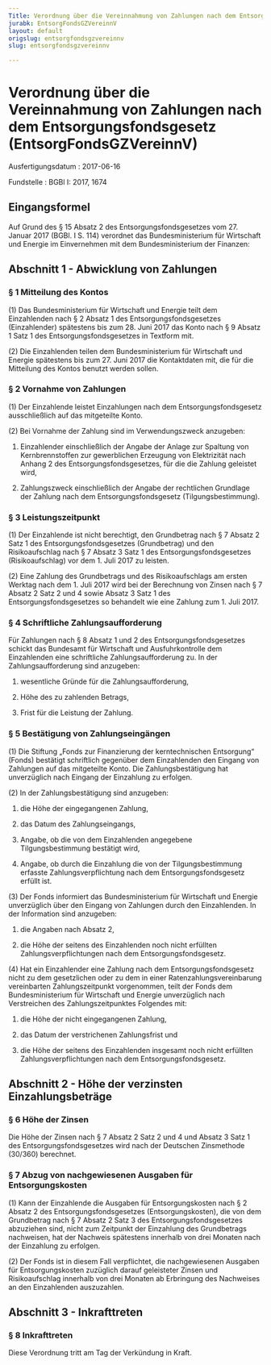 ```yaml
---
Title: Verordnung über die Vereinnahmung von Zahlungen nach dem Entsorgungsfondsgesetz
jurabk: EntsorgFondsGZVereinnV
layout: default
origslug: entsorgfondsgzvereinnv
slug: entsorgfondsgzvereinnv

---
```


# Verordnung über die Vereinnahmung von Zahlungen nach dem Entsorgungsfondsgesetz (EntsorgFondsGZVereinnV)

Ausfertigungsdatum
:   2017-06-16

Fundstelle
:   BGBl I: 2017, 1674


## Eingangsformel

Auf Grund des § 15 Absatz 2 des Entsorgungsfondsgesetzes vom 27.
Januar 2017 (BGBl. I S. 114) verordnet das Bundesministerium für
Wirtschaft und Energie im Einvernehmen mit dem Bundesministerium der
Finanzen:


## Abschnitt 1 - Abwicklung von Zahlungen


### § 1 Mitteilung des Kontos

(1) Das Bundesministerium für Wirtschaft und Energie teilt dem
Einzahlenden nach § 2 Absatz 1 des Entsorgungsfondsgesetzes
(Einzahlender) spätestens bis zum 28. Juni 2017 das Konto nach § 9
Absatz 1 Satz 1 des Entsorgungsfondsgesetzes in Textform mit.

(2) Die Einzahlenden teilen dem Bundesministerium für Wirtschaft und
Energie spätestens bis zum 27. Juni 2017 die Kontaktdaten mit, die für
die Mitteilung des Kontos benutzt werden sollen.


### § 2 Vornahme von Zahlungen

(1) Der Einzahlende leistet Einzahlungen nach dem
Entsorgungsfondsgesetz ausschließlich auf das mitgeteilte Konto.

(2) Bei Vornahme der Zahlung sind im Verwendungszweck anzugeben:

1.  Einzahlender einschließlich der Angabe der Anlage zur Spaltung von
    Kernbrennstoffen zur gewerblichen Erzeugung von Elektrizität nach
    Anhang 2 des Entsorgungsfondsgesetzes, für die die Zahlung geleistet
    wird,


2.  Zahlungszweck einschließlich der Angabe der rechtlichen Grundlage der
    Zahlung nach dem Entsorgungsfondsgesetz (Tilgungsbestimmung).





### § 3 Leistungszeitpunkt

(1) Der Einzahlende ist nicht berechtigt, den Grundbetrag nach § 7
Absatz 2 Satz 1 des Entsorgungsfondsgesetzes (Grundbetrag) und den
Risikoaufschlag nach § 7 Absatz 3 Satz 1 des Entsorgungsfondsgesetzes
(Risikoaufschlag) vor dem 1. Juli 2017 zu leisten.

(2) Eine Zahlung des Grundbetrags und des Risikoaufschlags am ersten
Werktag nach dem 1. Juli 2017 wird bei der Berechnung von Zinsen nach
§ 7 Absatz 2 Satz 2 und 4 sowie Absatz 3 Satz 1 des
Entsorgungsfondsgesetzes so behandelt wie eine Zahlung zum 1. Juli
2017\.


### § 4 Schriftliche Zahlungsaufforderung

Für Zahlungen nach § 8 Absatz 1 und 2 des Entsorgungsfondsgesetzes
schickt das Bundesamt für Wirtschaft und Ausfuhrkontrolle dem
Einzahlenden eine schriftliche Zahlungsaufforderung zu. In der
Zahlungsaufforderung sind anzugeben:

1.  wesentliche Gründe für die Zahlungsaufforderung,


2.  Höhe des zu zahlenden Betrags,


3.  Frist für die Leistung der Zahlung.





### § 5 Bestätigung von Zahlungseingängen

(1) Die Stiftung „Fonds zur Finanzierung der kerntechnischen
Entsorgung“ (Fonds) bestätigt schriftlich gegenüber dem Einzahlenden
den Eingang von Zahlungen auf das mitgeteilte Konto. Die
Zahlungsbestätigung hat unverzüglich nach Eingang der Einzahlung zu
erfolgen.

(2) In der Zahlungsbestätigung sind anzugeben:

1.  die Höhe der eingegangenen Zahlung,


2.  das Datum des Zahlungseingangs,


3.  Angabe, ob die von dem Einzahlenden angegebene Tilgungsbestimmung
    bestätigt wird,


4.  Angabe, ob durch die Einzahlung die von der Tilgungsbestimmung
    erfasste Zahlungsverpflichtung nach dem Entsorgungsfondsgesetz erfüllt
    ist.




(3) Der Fonds informiert das Bundesministerium für Wirtschaft und
Energie unverzüglich über den Eingang von Zahlungen durch den
Einzahlenden. In der Information sind anzugeben:

1.  die Angaben nach Absatz 2,


2.  die Höhe der seitens des Einzahlenden noch nicht erfüllten
    Zahlungsverpflichtungen nach dem Entsorgungsfondsgesetz.




(4) Hat ein Einzahlender eine Zahlung nach dem Entsorgungsfondsgesetz
nicht zu dem gesetzlichen oder zu dem in einer
Ratenzahlungsvereinbarung vereinbarten Zahlungszeitpunkt vorgenommen,
teilt der Fonds dem Bundesministerium für Wirtschaft und Energie
unverzüglich nach Verstreichen des Zahlungszeitpunktes Folgendes mit:

1.  die Höhe der nicht eingegangenen Zahlung,


2.  das Datum der verstrichenen Zahlungsfrist und


3.  die Höhe der seitens des Einzahlenden insgesamt noch nicht erfüllten
    Zahlungsverpflichtungen nach dem Entsorgungsfondsgesetz.





## Abschnitt 2 - Höhe der verzinsten Einzahlungsbeträge


### § 6 Höhe der Zinsen

Die Höhe der Zinsen nach § 7 Absatz 2 Satz 2 und 4 und Absatz 3 Satz 1
des Entsorgungsfondsgesetzes wird nach der Deutschen Zinsmethode
(30/360) berechnet.


### § 7 Abzug von nachgewiesenen Ausgaben für Entsorgungskosten

(1) Kann der Einzahlende die Ausgaben für Entsorgungskosten nach § 2
Absatz 2 des Entsorgungsfondsgesetzes (Entsorgungskosten), die von dem
Grundbetrag nach § 7 Absatz 2 Satz 3 des Entsorgungsfondsgesetzes
abzuziehen sind, nicht zum Zeitpunkt der Einzahlung des Grundbetrags
nachweisen, hat der Nachweis spätestens innerhalb von drei Monaten
nach der Einzahlung zu erfolgen.

(2) Der Fonds ist in diesem Fall verpflichtet, die nachgewiesenen
Ausgaben für Entsorgungskosten zuzüglich darauf geleisteter Zinsen und
Risikoaufschlag innerhalb von drei Monaten ab Erbringung des
Nachweises an den Einzahlenden auszuzahlen.


## Abschnitt 3 - Inkrafttreten


### § 8 Inkrafttreten

Diese Verordnung tritt am Tag der Verkündung in Kraft.

